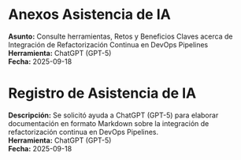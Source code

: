 # Anexos Asistencia de IA

**Asunto:** Consulte herramientas, Retos y Beneficios Claves acerca de Integración de Refactorización Continua en DevOps Pipelines  
**Herramienta:** ChatGPT (GPT-5)  
**Fecha:** 2025-09-18

# Registro de Asistencia de IA

**Descripción:** Se solicitó ayuda a ChatGPT (GPT-5) para elaborar documentación en formato Markdown sobre la integración de refactorización continua en DevOps Pipelines.  
**Herramienta:** ChatGPT (GPT-5)  
**Fecha:** 2025-09-18
